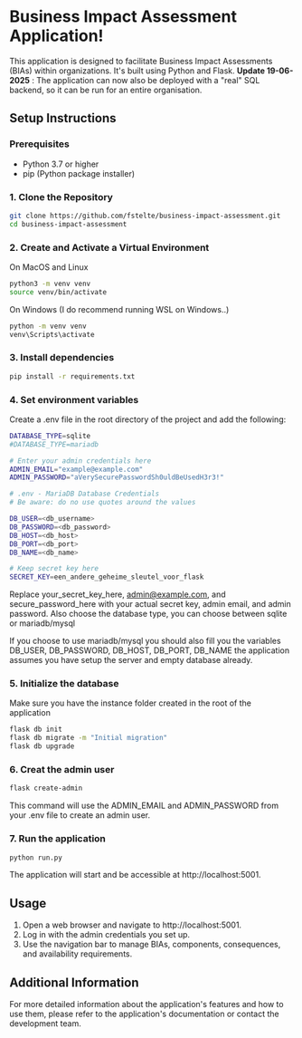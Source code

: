 # Business Impact Assessment Application!

This application is designed to facilitate Business Impact Assessments (BIAs) within organizations. It's built using Python and Flask. 
**Update 19-06-2025** : The application can now also be deployed with a "real" SQL backend, so it can be run for an entire organisation.

## Setup Instructions

### Prerequisites

- Python 3.7 or higher
- pip (Python package installer)

### 1. Clone the Repository

```bash
git clone https://github.com/fstelte/business-impact-assessment.git
cd business-impact-assessment
```

### 2. Create and Activate a Virtual Environment

On MacOS and Linux

```bash
python3 -m venv venv
source venv/bin/activate
```

On Windows (I do recommend running WSL on Windows..)

```bash
python -m venv venv
venv\Scripts\activate
```

### 3. Install dependencies

```bash
pip install -r requirements.txt
```

### 4. Set environment variables

Create a .env file in the root directory of the project and add the following:

```bash
DATABASE_TYPE=sqlite
#DATABASE_TYPE=mariadb

# Enter your admin credentials here
ADMIN_EMAIL="example@example.com"
ADMIN_PASSWORD="aVerySecurePasswordSh0uldBeUsedH3r3!"

# .env - MariaDB Database Credentials
# Be aware: do no use quotes around the values

DB_USER=<db_username>
DB_PASSWORD=<db_password>
DB_HOST=<db_host>
DB_PORT=<db_port>
DB_NAME=<db_name>

# Keep secret key here
SECRET_KEY=een_andere_geheime_sleutel_voor_flask
```

Replace your_secret_key_here, admin@example.com, and secure_password_here with your actual secret key, admin email, and admin password.
Also choose the database type, you can choose between sqlite or mariadb/mysql

If you choose to use mariadb/mysql you should also fill you the variables DB_USER, DB_PASSWORD, DB_HOST, DB_PORT, DB_NAME the application assumes you have setup the server and empty database already.

### 5. Initialize the database

Make sure you have the instance folder created in the root of the application

```bash
flask db init
flask db migrate -m "Initial migration"
flask db upgrade
```

### 6. Creat the admin user

```bash
flask create-admin
```

This command will use the ADMIN_EMAIL and ADMIN_PASSWORD from your .env file to create an admin user.

### 7. Run the application

```bash
python run.py
```

The application will start and be accessible at http://localhost:5001.

## Usage

1. Open a web browser and navigate to http://localhost:5001.
2. Log in with the admin credentials you set up.
3. Use the navigation bar to manage BIAs, components, consequences, and availability requirements.

## Additional Information

For more detailed information about the application's features and how to use them, please refer to the application's documentation or contact the development team.
